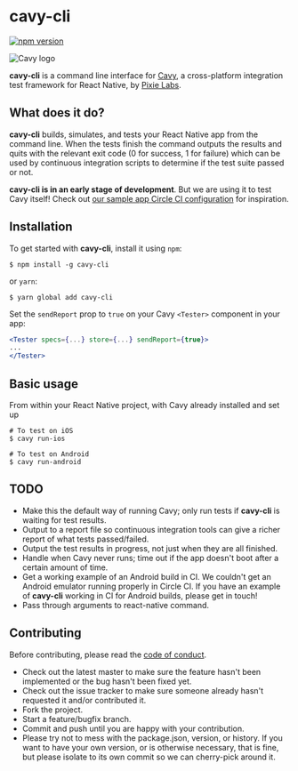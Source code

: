 # cavy-cli

[![npm version](https://badge.fury.io/js/cavy-cli.svg)](https://badge.fury.io/js/cavy-cli)

![Cavy logo](https://cloud.githubusercontent.com/assets/126989/22546798/6cf18938-e936-11e6-933f-da756b9ee7b8.png)

**cavy-cli** is a command line interface for
[Cavy](https://github.com/pixielabs/cavy), a cross-platform integration test
framework for React Native, by [Pixie Labs](https://pixielabs.io).

## What does it do?

**cavy-cli** builds, simulates, and tests your React Native app from the
command line. When the tests finish the command outputs the results and quits
with the relevant exit code (0 for success, 1 for failure) which can be used by
continuous integration scripts to determine if the test suite passed or not.

**cavy-cli is in an early stage of development**. But we are using it to test
Cavy itself! Check out [our sample app Circle CI
configuration](https://github.com/pixielabs/cavy/blob/master/.circleci/config.yml) 
for inspiration.

## Installation

To get started with **cavy-cli**, install it using `npm`:

```shell
$ npm install -g cavy-cli
```

or `yarn`:

```shell
$ yarn global add cavy-cli
```

Set the `sendReport` prop to `true` on your Cavy `<Tester>` component in your
app:

```jsx
<Tester specs={...} store={...} sendReport={true}>
...
</Tester>
```

## Basic usage

From within your React Native project, with Cavy already installed and set up

```shell
# To test on iOS
$ cavy run-ios

# To test on Android
$ cavy run-android
```

## TODO

- Make this the default way of running Cavy; only run tests if **cavy-cli** is
  waiting for test results.
- Output to a report file so continuous integration tools can give a richer
  report of what tests passed/failed.
- Output the test results in progress, not just when they are all finished.
- Handle when Cavy never runs; time out if the app doesn't boot after a certain
  amount of time.
- Get a working example of an Android build in CI. We couldn't get an Android
  emulator running properly in Circle CI. If you have an example of
  **cavy-cli** working in CI for Android builds, please get in touch!
- Pass through arguments to react-native command.

## Contributing

Before contributing, please read the [code of conduct](CODE_OF_CONDUCT.md).

- Check out the latest master to make sure the feature hasn't been implemented
  or the bug hasn't been fixed yet.
- Check out the issue tracker to make sure someone already hasn't requested it
  and/or contributed it.
- Fork the project.
- Start a feature/bugfix branch.
- Commit and push until you are happy with your contribution.
- Please try not to mess with the package.json, version, or history. If you
  want to have your own version, or is otherwise necessary, that is fine, but
  please isolate to its own commit so we can cherry-pick around it.
